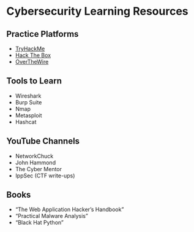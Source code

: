 # Cybersecurity Learning Resources

## Practice Platforms
- [TryHackMe](https://tryhackme.com/)
- [Hack The Box](https://www.hackthebox.com/)
- [OverTheWire](https://overthewire.org/wargames/)

## Tools to Learn
- Wireshark
- Burp Suite
- Nmap
- Metasploit
- Hashcat

## YouTube Channels
- NetworkChuck
- John Hammond
- The Cyber Mentor
- IppSec (CTF write-ups)

## Books
- “The Web Application Hacker’s Handbook”
- “Practical Malware Analysis”
- “Black Hat Python”
